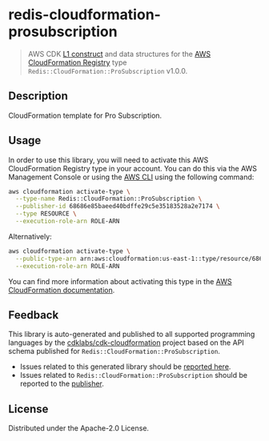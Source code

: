 # redis-cloudformation-prosubscription

> AWS CDK [L1 construct](https://docs.aws.amazon.com/cdk/latest/guide/constructs.html) and data structures for the [AWS CloudFormation Registry](https://docs.aws.amazon.com/AWSCloudFormation/latest/UserGuide/registry.html) type `Redis::CloudFormation::ProSubscription` v1.0.0.

## Description

CloudFormation template for Pro Subscription.

## Usage

In order to use this library, you will need to activate this AWS CloudFormation Registry type in your account. You can do this via the AWS Management Console or using the [AWS CLI](https://aws.amazon.com/cli/) using the following command:

```sh
aws cloudformation activate-type \
  --type-name Redis::CloudFormation::ProSubscription \
  --publisher-id 68686e85baeed40bdffe29c5e35183528a2e7174 \
  --type RESOURCE \
  --execution-role-arn ROLE-ARN
```

Alternatively:

```sh
aws cloudformation activate-type \
  --public-type-arn arn:aws:cloudformation:us-east-1::type/resource/68686e85baeed40bdffe29c5e35183528a2e7174/Redis-CloudFormation-ProSubscription \
  --execution-role-arn ROLE-ARN
```

You can find more information about activating this type in the [AWS CloudFormation documentation](https://docs.aws.amazon.com/AWSCloudFormation/latest/UserGuide/registry-public.html).

## Feedback

This library is auto-generated and published to all supported programming languages by the [cdklabs/cdk-cloudformation](https://github.com/cdklabs/cdk-cloudformation) project based on the API schema published for `Redis::CloudFormation::ProSubscription`.

* Issues related to this generated library should be [reported here](https://github.com/cdklabs/cdk-cloudformation/issues/new?title=Issue+with+%40cdk-cloudformation%2Fredis-cloudformation-prosubscription+v1.0.0).
* Issues related to `Redis::CloudFormation::ProSubscription` should be reported to the [publisher](undefined).

## License

Distributed under the Apache-2.0 License.
